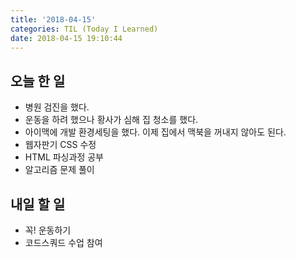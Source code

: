 ```yaml
---
title: '2018-04-15'
categories: TIL (Today I Learned)
date: 2018-04-15 19:10:44
---
```


## 오늘 한 일
  * 병원 검진을 했다.
  * 운동을 하려 했으나 황사가 심해 집 청소를 했다.
  * 아이맥에 개발 환경세팅을 했다. 이제 집에서 맥북을 꺼내지 않아도 된다.
  * 웹자판기 CSS 수정
  * HTML 파싱과정 공부
  * 알고리즘 문제 풀이


## 내일 할 일
  * 꼭! 운동하기
  * 코드스쿼드 수업 참여